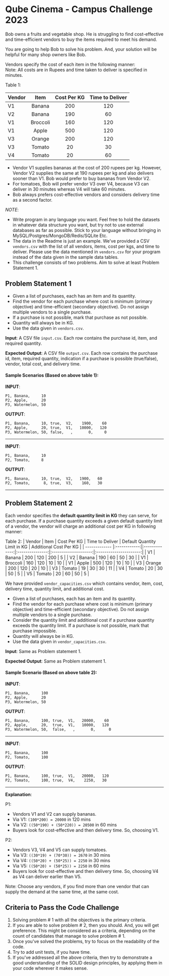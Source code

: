 # Qube Cinema - Campus Challenge 2023

Bob owns a fruits and vegetable shop. He is struggling to find cost-effective and time-efficient vendors to buy the items required to meet his demand.

You are going to help Bob to solve his problem. And, your solution will be helpful for many shop owners like Bob.

Vendors specify the cost of each item in the following manner:  
Note: All costs are in Rupees and time taken to deliver is specified in minutes.

Table 1:

| Vendor        | Item         |  Cost Per KG  | Time to Deliver |
| ------------- |:------------:|:-------------:|:---------------:|
|  V1           |  Banana      |       200     | 120             |
|  V2           |  Banana      |       190     | 60              |
|  V1           |  Broccoli     |       160     | 120             |
|  V1           |  Apple       |       500     | 120             |
|  V3           |  Orange      |       200     | 120             |
|  V3           |  Tomato      |       20      | 30              |
|  V4           |  Tomato      |       20      | 60              |

- Vendor V1 supplies bananas at the cost of 200 rupees per kg. However, Vendor V2 supplies the same at 190 rupees per kg and also delivers sooner than V1. Bob would prefer to buy bananas from Vendor V2.
- For tomatoes, Bob will prefer vendor V3 over V4, because V3 can deliver in 30 minutes whereas V4 will take 60 minutes.
- Bob always prefers cost-effective vendors and considers delivery time as a second factor.

*NOTE*:

- Write program in any language you want. Feel free to hold the datasets in whatever data structure you want, but try not to use external databases as far as possible. Stick to your language without bringing in MySQL/Postgres/MongoDB/Redis/SQLite Etc.
- The data in the Readme is just an example. We've provided a CSV `vendors.csv` with the list of all vendors, items, cost per kgs, and time to deliver. Please use the data mentioned in `vendors.csv` for your program instead of the data given in the sample data tables.
- This challenge consists of two problems. Aim to solve at least Problem Statement 1.

## Problem Statement 1

- Given a list of purchases, each has an item and its quantity.
- Find the vendor for each purchase where cost is minimum (primary objective) and time-efficient (secondary objective).  Do not assign multiple vendors to a single purchase.
- If a purchase is not possible, mark that purchase as not possible.
- Quantity will always be in KG.
- Use the data given in `vendors.csv`.

**Input**: A CSV file `input.csv`. Each row contains the purchase id, item, and required quantity.

**Expected Output**: A CSV file `output.csv`. Each row contains the purchase id, item, required quantity, indication if a purchase is possible (true/false), vendor, total cost, and delivery time.

#### Sample Scenarios (Based on above table 1):
**INPUT**:
```
P1, Banana,     10
P2, Apple,      20
P3, Watermelon, 50
```

**OUTPUT**:
```
P1, Banana,     10, true,  V2,    1900,    60
P2, Apple,      20, true,  V1,   10000,   120
P3, Watermelon, 50, false,   ,       0,     0
```

---

**INPUT**:
```
P1, Banana,     10
P2, Tomato,     8
```

**OUTPUT**:
```
P1, Banana,     10, true,  V2,   1900,   60
P2, Tomato,      8, true,  V3,    160,   30
```

---

## Problem Statement 2

Each vendor specifies the **default quantity limit in KG** they can serve, for each purchase. If a purchase quantity exceeds a given default quantity limit of a vendor, the vendor will charge an additional cost per KG in following manner:
  
Table 2:
| Vendor        | Item         |  Cost Per KG  | Time to Deliver | Default Quantity Limit in KG | Additional Cost Per KG |
| ------------- |:------------:|:-------------:|:---------------:|:--------------------:|:----------------------:|
|  V1           |  Banana      |       200     | 120             | 200                  | 5                      |
|  V2           |  Banana      |       190     | 60              | 50                   | 30                     |
|  V1           |  Broccoli     |       160     | 120             | 10                   | 10                     |
|  V1           |  Apple       |       500     | 120             | 10                   | 10                     |
|  V3           |  Orange      |       200     | 120             | 20                   | 10                     |
|  V3           |  Tomato      |       19      | 30              | 30                   | 11                     |
|  V4           |  Tomato      |       20      | 30              | 50                   | 5                      |
|  V5           |  Tomato      |       20      | 60              | 50                   | 5                      |

We have provided `vendor_capacities.csv` which contains vendor, item, cost, delivery time, quantity limit, and additional cost.

- Given a list of purchases, each has an item and its quantity.
- Find the vendor for each purchase where cost is minimum (primary objective) and time-efficient (secondary objective).  Do not assign multiple vendors to a single purchase.
- Consider the quantity limit and additional cost if a purchase quantity exceeds the quantity limit. If a purchase is not possible, mark that purchase impossible.
- Quantity will always be in KG.
- Use the data given in `vendor_capacities.csv`.

**Input**: Same as Problem statement 1.

**Expected Output**: Same as Problem statement 1.

#### Sample Scenario (Based on above table 2):
**INPUT**:

```
P1, Banana,     100 
P2, Apple,      20
P3, Watermelon, 50
```

**OUTPUT**:

```
P1, Banana,     100, true,  V1,   20000,    60
P2, Apple,      20,  true,  V1,   10000,   120
P3, Watermelon, 50,  false,   ,       0,      0
```

---

**INPUT**:

```
P1, Banana,     100
P2, Tomato,     100
```

**OUTPUT**:

```
P1, Banana,     100, true,  V1,   20000,   120
P2, Tomato,     100, true,  V4,    2250,   30
```

---

**Explanation**:

P1:

- Vendors V1 and V2 can supply bananas.
- Via V1: `(100*200) = 20000` in 120 mins
- Via V2: `((50*190) + (50*220)) = 20500` in 60 mins
- Buyers look for cost-effective and then delivery time. So, choosing V1.

P2:

- Vendors V3, V4 and V5 can supply tomatoes.
- Via V3: `((30*19) + (70*30)) = 2670` in 30 mins
- Via V4: `((50*20) + (50*25)) = 2250` in 30 mins
- Via V5: `((50*20) + (50*25)) = 2250` in 60 mins
- Buyers look for cost-effective and then delivery time. So, choosing V4 as V4 can deliver earlier than V5.

Note: Choose any vendors, if you find more than one vendor that can supply the demand at the same time, at the same cost.

## Criteria to Pass the Code Challenge
1. Solving problem # 1 with all the objectives is the primary criteria.
2. If you are able to solve problem # 2, then you should.  And, you will get preference. This might be considered as a criteria, depending on the count of candidates that manage to solve problem # 1.
3. Once you've solved the problems, try to focus on the readability of the code.
4. Try to add unit tests, if you have time.
5. If you've addressed all the above criteria, then try to demonstrate a good understanding of the SOLID design principles, by applying them in your code wherever it makes sense.
